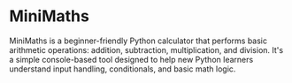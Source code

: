 # MiniMaths
MiniMaths is a beginner-friendly Python calculator that performs basic arithmetic operations: addition, subtraction, multiplication, and division. It's a simple console-based tool designed to help new Python learners understand input handling, conditionals, and basic math logic.
